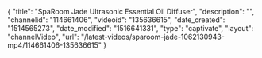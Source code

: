 {
    "title": "SpaRoom Jade Ultrasonic Essential Oil Diffuser",
    "description": "",
    "channelid": "114661406",
    "videoid": "135636615",
    "date_created": "1514565273",
    "date_modified": "1516641331",
    "type": "captivate",
    "layout": "channelVideo",
    "url": "\/latest-videos\/sparoom-jade-1062130943-mp4\/114661406-135636615"
}